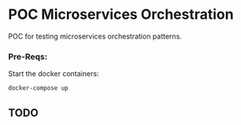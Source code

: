 # POC Microservices Orchestration

POC for testing microservices orchestration patterns.

### Pre-Reqs:

Start the docker containers:

```sh
docker-compose up
```

## TODO
